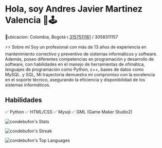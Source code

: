 

# Hola, soy  Andres Javier Martinez Valencia  👋🕹
🔸ubicacion: Colombia, Bogotá
📞 [3157511161](https://wa.me/573157511161) / 3058311157 

⚡⚡ Sobre mí
Soy un profesional con más de 13 años de experiencia en mantenimiento correctivo y preventivo de sistemas informáticos y software. Además, poseo diferentes competencias en programación y desarrollo de software, con habilidades en el manejo de herramientas de ofimática, lenguajes de programación como Python, c++, bases de datos como MySQL. y SQL, Mi trayectoria demuestra mi compromiso con la excelencia en el soporte técnico, asegurando la eficiencia y disponibilidad de los sistemas informáticos. 

## Habilidades
✅ Python
✅ HTML/CSS
✅ Mysql
✅ GML (Game Maker Studio2)

![condebufon's Stats](https://github-readme-stats.vercel.app/api?username=condebufon&theme=highcontrast&show_icons=true&hide_border=false&count_private=true)

![condebufon's Streak](https://github-readme-streak-stats.herokuapp.com/?user=condebufon&theme=highcontrast&hide_border=false)

![condebufon's Top Languages](https://github-readme-stats.vercel.app/api/top-langs/?username=condebufon&theme=highcontrast&show_icons=true&hide_border=false&layout=compact)
